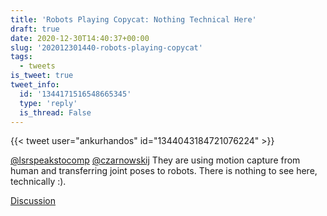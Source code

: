 ```yaml
---
title: 'Robots Playing Copycat: Nothing Technical Here'
draft: true
date: 2020-12-30T14:40:37+00:00
slug: '202012301440-robots-playing-copycat'
tags:
  - tweets
is_tweet: true
tweet_info:
  id: '1344171516548665345'
  type: 'reply'
  is_thread: False
---
```




{{< tweet user="ankurhandos" id="1344043184721076224" >}}

[@lsrspeakstocomp](https://x.com/lsrspeakstocomp) [@czarnowskij](https://x.com/czarnowskij) They are using motion capture from human and transferring joint poses to robots. There is nothing to see here, technically :).

[Discussion](https://x.com/sytelus/status/1344171516548665345)
